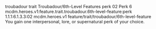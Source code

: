 <ability>
  <metadata>
    <class>troubadour</class>
    <feature_type>trait</feature_type>
    <file_dpath>Troubadour/6th-Level Features</file_dpath>
    <item_id>perk</item_id>
    <item_index>02</item_index>
    <item_name>Perk</item_name>
    <level>6</level>
    <scc>mcdm.heroes.v1:feature.trait.troubadour.6th-level-feature:perk</scc>
    <scdc>1.1.1:6.1.3.3:02</scdc>
    <source>mcdm.heroes.v1</source>
    <type>feature/trait/troubadour/6th-level-feature</type>
  </metadata>
  <effects>
    <effect type="mundane">You gain one interpersonal, lore, or supernatural perk of your choice.</effect>
  </effects>
</ability>
